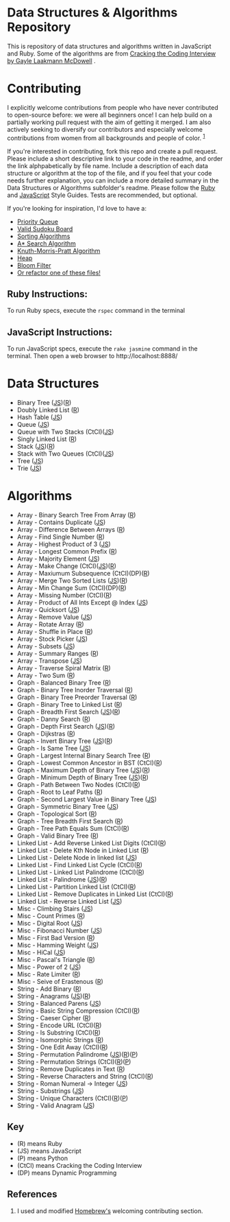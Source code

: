 Data Structures & Algorithms Repository
==========

This is repository of data structures and algorithms written in JavaScript and Ruby. Some of the algorithms are from
[Cracking the Coding Interview by Gayle Laakmann McDowell](http://www.amazon.com/gp/product/0984782850/ref=as_li_tl?ie=UTF8&camp=1789&creative=9325&creativeASIN=0984782850&linkCode=as2&tag=dbz03-20&linkId=LVVF6HDIDG3XQICI)
.
 
# Contributing
 
I explicitly welcome contributions from people who have never contributed to open-source before: we were all beginners once! I can help build on a partially working pull request with the aim of getting it merged. I am also actively seeking to diversify our contributors and especially welcome contributions from women from all backgrounds and people of color. <sup>[1](#References)</sup>

If you're interested in contributing, fork this repo and create a pull request. Please include a short descriptive link to your code in the readme, and order the link alphpabetically by file name. Include a description of each data structure or algorithm at the top of the file, and if you feel that your code needs further explanation, you can include a more detailed summary in the Data Structures or Algorithms subfolder's readme. Please follow the [Ruby](https://github.com/bbatsov/ruby-style-guide) and [JavaScript](https://github.com/airbnb/javascript) Style Guides. Tests are recommended, but optional.
 
If you're looking for inspiration, I'd love to have a:
 
 + [Priority Queue](https://en.wikipedia.org/wiki/Priority_queue)
 + [Valid Sudoku Board](https://en.wikipedia.org/wiki/Sudoku_solving_algorithms)
 + [Sorting Algorithms](https://en.wikipedia.org/wiki/Sorting_algorithm#Popular_sorting_algorithms)
 + [A* Search Algorithm](https://en.wikipedia.org/wiki/A*_search_algorithm)
 + [Knuth-Morris-Pratt Algorithm](https://en.wikipedia.org/wiki/Knuth%E2%80%93Morris%E2%80%93Pratt_algorithm)
 + [Heap](https://en.wikipedia.org/wiki/Heap_\(data_structure\))
 + [Bloom Filter](https://en.wikipedia.org/wiki/Bloom_filter)
 + [Or refactor one of these files!](/REFACTOR.md)
 
## Ruby Instructions:
 
 To run Ruby specs, execute the `rspec` command in the terminal
 
## JavaScript Instructions:
 
 To run JavaScript specs, execute the `rake jasmine` command in the terminal. Then open a web browser to
 http://localhost:8888/

# Data Structures

* Binary Tree ([JS](/data-structures/binary-tree.js))([R](/data-structures/binary_tree.rb))
* Doubly Linked List ([R](/data-structures/doubly_linked_list.rb))
* Hash Table ([JS](/data-structures/hash-table.js))
* Queue ([JS](/data-structures/queue.js))
* Queue with Two Stacks (CtCI)([JS](/data-structures/queue-with-two-stacks.js))
* Singly Linked List ([R](/data-structures/singly_linked_list.rb))
* Stack ([JS](/data-structures/stack.js))([R](/data-structures/linked_stack.rb))
* Stack with Two Queues (CtCI)([JS](/data-structures/stack-with-two-queues.js))
* Tree ([JS](/data-structures/tree.js))
* Trie ([JS](/data-structures/trie.js))

# Algorithms

* Array - Binary Search Tree From Array ([R](/algorithms/binary_search_tree_from_array.rb))
* Array - Contains Duplicate ([JS](/algorithms/contains-duplicate.js))
* Array - Difference Between Arrays ([R](/algorithms/difference_between_arrays.rb))
* Array - Find Single Number ([R](/algorithms/find_single_number.rb))
* Array - Highest Product of 3 ([JS](/algorithms/highest-product-of-three.js))
* Array - Longest Common Prefix ([R](/algorithms/longest_common_prefix.rb))
* Array - Majority Element ([JS](/algorithms/majority-element.js))
* Array - Make Change (CtCI)([JS](/algorithms/make-change.js))([R](/algorithms/make_change.rb)) 
* Array - Maxiumum Subsequence (CtCI)(DP)([R](/algorithms/max_subsequence.rb))
* Array - Merge Two Sorted Lists ([JS](/algorithms/merge-two-sorted-lists.js))([R](/algorithms/merge_sorted_arrays.rb))
* Array - Min Change Sum (CtCI)(DP)([R](/algorithms/min_change_sum.rb))
* Array - Missing Number (CtCI)([R](/algorithms/missing_number.rb))
* Array - Product of All Ints Except @ Index ([JS](/algorithms/product-of-ints.js))
* Array - Quicksort ([JS](/algorithms/quicksort.js))
* Array - Remove Value ([JS](/algorithms/remove-value.js))
* Array - Rotate Array ([R](/algorithms/rotate_array.rb))
* Array - Shuffle in Place ([R](/algorithms/shuffle_array_in_place.rb))
* Array - Stock Picker ([JS](/algorithms/stock-picker.js))
* Array - Subsets ([JS](/algorithms/subsets.js))
* Array - Summary Ranges ([R](/algorithms/summary_ranges.rb))
* Array - Transpose ([JS](/algorithms/transpose.js))
* Array - Traverse Spiral Matrix ([R](/algorithms/traverse_spiral_matrix.rb))
* Array - Two Sum ([R](/algorithms/two_sum.rb))
* Graph - Balanced Binary Tree ([R](/algorithms/balanced_binary_tree.rb))
* Graph - Binary Tree Inorder Traversal ([R](/algorithms/binary_tree_inorder_traversal.rb))
* Graph - Binary Tree Preorder Traversal ([R](/algorithms/binary_tree_preorder_traversal.rb))
* Graph - Binary Tree to Linked List ([R](/algorithms/binary_tree_to_linked_list.rb))
* Graph - Breadth First Search ([JS](/algorithms/JavaScript/breadth-first-search.js))([R](/algorithms/graph_breadth_first_search.rb))
* Graph - Danny Search ([R](/algorithms/danny_search.rb))
* Graph - Depth First Search ([JS](/algorithms/depth-first-search.js))([R](/algorithms/graph_depth_first_search.rb))
* Graph - Dijkstras ([R](/algorithms/dijkstras.rb))
* Graph - Invert Binary Tree ([JS](/algorithms/invert-binary-tree.js))([R](/algorithms/invert_binary_tree.rb))
* Graph - Is Same Tree ([JS](/algorithms/is-same-tree.js))
* Graph - Largest Internal Binary Search Tree ([R](/algorithms/largest_internal_binary_search_tree.rb))
* Graph - Lowest Common Ancestor in BST (CtCI)([R](/algorithms/lowest_common_ancestor.rb))
* Graph - Maximum Depth of Binary Tree ([JS](/algorithms/maximum-depth-of-binary-tree.js))([R](/algorithms/maximum_depth_of_binary_tree.rb))
* Graph - Minimum Depth of Binary Tree ([JS](/algorithms/minimum-depth-of-binary-tree.js))([R](/algorithms/minimum_depth_of_binary_tree.rb))
* Graph - Path Between Two Nodes (CtCI)([R](/algorithms/path_between_two_nodes.rb))
* Graph - Root to Leaf Paths ([R](/algorithms/root_to_leaf_paths.rb))
* Graph - Second Largest Value in Binary Tree ([JS](/algorithms/second-largest-binary-tree.js))
* Graph - Symmetric Binary Tree ([JS](/algorithms/symmetric-binary-tree.js))
* Graph - Topological Sort ([R](/algorithms/topological_sort.rb))
* Graph - Tree Breadth First Search ([R](/algorithms/tree_breadth_first_search.rb))
* Graph - Tree Path Equals Sum (CtCI)([R](/algorithms/tree_path_equals_sum.rb))
* Graph - Valid Binary Tree ([R](/algorithms/valid_binary_tree.rb))
* Linked List - Add Reverse Linked List Digits (CtCI)([R](/algorithms/add_reversed_linked_list_digits.rb))
* Linked List - Delete Kth Node in Linked List ([R](/algorithms/delete_kth_node.rb))
* Linked List - Delete Node in linked list ([JS](/algorithms/delete-node-in-linked-list.js))
* Linked List - Find Linked List Cycle (CtCI)([R](/algorithms/find_linked_list_cycle.rb))
* Linked List - Linked List Palindrome (CtCI)([R](/algorithms/linked_list_palindrome.rb))
* Linked List - Palindrome ([JS](/algorithms/palindrome.js))([R](/algorithms/palindrome_linked_list.rb))
* Linked List - Partition Linked List (CtCI)([R](/algorithms/partition_linked_list.rb))
* Linked List - Remove Duplicates in Linked List (CtCI)([R](/algorithms/remove_duplicates_from_linked_list.rb))
* Linked List - Reverse Linked List ([JS](/algorithms/reverse-linked-list.js))
* Misc - Climbing Stairs ([JS](/algorithms/climbing-stairs.js))
* Misc - Count Primes ([R](/algorithms/count_primes.rb))
* Misc - Digital Root ([JS](/algorithms/digital-root.js))
* Misc - Fibonacci Number ([JS](/algorithms/fibonacci-number.js))
* Misc - First Bad Version ([R](/algorithms/first_bad_version.rb))
* Misc - Hamming Weight ([JS](/algorithms/hamming-weight.js))
* Misc - HiCal ([JS](/algorithms/hical.js))
* Misc - Pascal's Triangle ([R](/algorithms/pascals_triangle.rb))
* Misc - Power of 2 ([JS](/algorithms/power-of-two.js))
* Misc - Rate Limiter ([R](/algorithms/rate_limiter.rb))
* Misc - Seive of Erastenous ([R](/algorithms/seive_of_erastenous.rb))
* String - Add Binary ([R](/algorithms/add_binary.rb))
* String - Anagrams ([JS](/algorithms/JavaScript/anagrams.js))([R](/algorithms/anagrams.rb))
* String - Balanced Parens ([JS](/algorithms/balanced-parens.js))
* String - Basic String Compression (CtCI)([R](/algorithms/basic_string_compression.rb))
* String - Caeser Cipher ([R](/algorithms/caesar_cipher.rb))
* String - Encode URL (CtCI)([R](/algorithms/encode_url.rb))
* String - Is Substring (CtCI)([R](/algorithms/string_is_substring.rb))
* String - Isomorphic Strings ([R](/algorithms/isomorphic_strings.rb))
* String - One Edit Away (CtCI)([R](/algorithms/one_edit_away.rb))
* String - Permutation Palindrome ([JS](/algorithms/permutation-palindrome.js))([R](/algorithms/permutation_palindrome.rb))([P](/algorithms/palindrome_permutation.py))
* String - Permutation Strings (CtCI)([R](/algorithms/permutations_strings.rb))([P](/algorithms/check_permutation.py))
* String - Remove Duplicates in Text ([R](/algorithms/remove_duplicates.rb))
* String - Reverse Characters and String (CtCI)([R](/algorithms/reverse_characters_and_string.rb))
* String - Roman Numeral -> Integer ([JS](/algorithms/roman-numeral-to-integer.js))
* String - Substrings ([JS](/algorithms/substrings.js))
* String - Unique Characters (CtCI)([R](/algorithms/unique_characters.rb))([P](/algorithms/is_unique.py))
* String - Valid Anagram ([JS](/algorithms/valid-anagram.js))

## Key
- (R) means Ruby
- (JS) means JavaScript
- (P) means Python
- (CtCI) means Cracking the Coding Interview
- (DP) means Dynamic Programming


## References

  1. I used and modified [Homebrew's](https://github.com/Homebrew/brew#contributing) welcoming contributing section.
